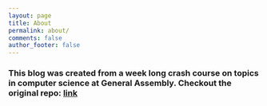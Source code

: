 ```yaml
---
layout: page
title: About
permalink: about/
comments: false
author_footer: false
---
```


### This blog was created from a week long crash course on topics in computer science at General Assembly. Checkout the original repo: [link](https://github.com/ga-wdi-boston/wdi_11_cs_topics)

